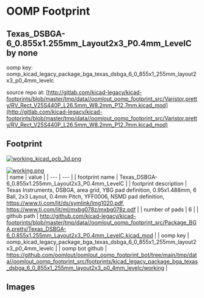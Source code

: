 # OOMP Footprint  
## Texas_DSBGA-6_0.855x1.255mm_Layout2x3_P0.4mm_LevelC  by none  
  
oomp key: oomp_kicad_legacy_package_bga_texas_dsbga_6_0_855x1_255mm_layout2x3_p0_4mm_levelc  
  
source repo at: [http://gitlab.com/kicad-legacy/kicad-footprints/blob/master/tmp/data//oomlout_oomp_footprint_src/Varistor.pretty/RV_Rect_V25S440P_L26.5mm_W8.2mm_P12.7mm.kicad_mod](http://gitlab.com/kicad-legacy/kicad-footprints/blob/master/tmp/data//oomlout_oomp_footprint_src/Varistor.pretty/RV_Rect_V25S440P_L26.5mm_W8.2mm_P12.7mm.kicad_mod)  
## Footprint  
  
[![working_kicad_pcb_3d.png](working_kicad_pcb_3d_600.png)](working_kicad_pcb_3d.png)  
  
[![working.png](working_600.png)](working.png)  
| name | value | 
| --- | --- | 
| footprint name | Texas_DSBGA-6_0.855x1.255mm_Layout2x3_P0.4mm_LevelC | 
| footprint description | Texas Instruments, DSBGA, area grid, YBG pad definition, 0.95x1.488mm, 6 Ball, 2x3 Layout, 0.4mm Pitch, YFF0006, NSMD pad definition,  https://www.ti.com/lit/ds/symlink/lmg1020.pdf, https://www.ti.com/lit/ml/mxbg078z/mxbg078z.pdf | 
| number of pads | 6 | 
| github path | http://github.com/kicad-legacy/kicad-footprints/blob/master/tmp/data//oomlout_oomp_footprint_src/Package_BGA.pretty/Texas_DSBGA-6_0.855x1.255mm_Layout2x3_P0.4mm_LevelC.kicad_mod | 
| oomp key | oomp_kicad_legacy_package_bga_texas_dsbga_6_0_855x1_255mm_layout2x3_p0_4mm_levelc | 
| oomp bot github | https://github.com/oomlout/oomlout_oomp_footprint_bot/tree/main/tmp/data//oomlout_oomp_footprint_src/footprints/kicad_legacy_package_bga_texas_dsbga_6_0_855x1_255mm_layout2x3_p0_4mm_levelc/working | 
## Images  
